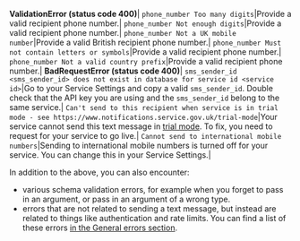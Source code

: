**ValidationError (status code 400)**|
`phone_number Too many digits`|Provide a valid recipient phone number.|
`phone_number Not enough digits`|Provide a valid recipient phone number.|
`phone_number Not a UK mobile number`|Provide a valid British recipient phone number.|
`phone_number Must not contain letters or symbols`|Provide a valid recipient phone number.|
`phone_number Not a valid country prefix`|Provide a valid recipient phone number.|
**BadRequestError (status code 400)**|
`sms_sender_id <sms_sender_id> does not exist in database for service id <service id>`|Go to your Service Settings and copy a valid `sms_sender_id`. Double check that the API key you are using and the `sms_sender_id` belong to the same service.|
`Can't send to this recipient when service is in trial mode - see https://www.notifications.service.gov.uk/trial-mode`|Your service cannot send this text message in [trial mode](https://www.notifications.service.gov.uk/using-notify/trial-mode). To fix, you need to request for your service to go live.|
`Cannot send to international mobile numbers`|Sending to international mobile numbers is turned off for your service. You can change this in your Service Settings.|

In addition to the above, you can also encounter:

* various schema validation errors, for example when you forget to pass in an argument, or pass in an argument of a wrong type.
* errors that are not related to sending a text message, but instead are related to things like authentication and rate limits. You can find a list of these errors [in the General errors section](#general-errors).